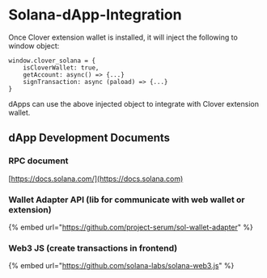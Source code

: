# Solana-dApp-Integration

Once Clover extension wallet is installed, it will inject the following to window object:

```
window.clover_solana = {
    isCloverWallet: true,
    getAccount: async() => {...}
    signTransaction: async (paload) => {...}
}
```

dApps can use the above injected object to integrate with Clover extension wallet.

## dApp Development Documents

### RPC document

[https://docs.solana.com/](https://docs.solana.com)

### Wallet Adapter API (lib for communicate with web wallet or extension)

{% embed url="https://github.com/project-serum/sol-wallet-adapter" %}

### Web3 JS (create transactions in frontend)

{% embed url="https://github.com/solana-labs/solana-web3.js" %}

